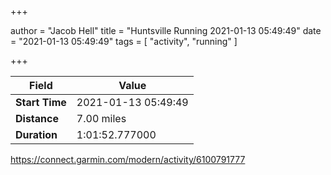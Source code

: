 +++

author = "Jacob Hell"
title = "Huntsville Running 2021-01-13 05:49:49"
date = "2021-01-13 05:49:49"
tags = [
    "activity", "running"
]

+++

<!--more-->

|Field  |Value  |
|--- | --- |
|**Start Time**|2021-01-13 05:49:49|
|**Distance**|7.00 miles|
|**Duration**|1:01:52.777000|

https://connect.garmin.com/modern/activity/6100791777
